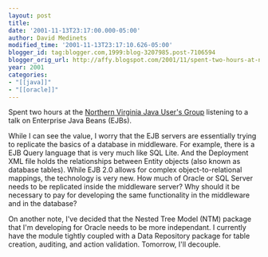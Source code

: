 ```yaml
---
layout: post
title:
date: '2001-11-13T23:17:00.000-05:00'
author: David Medinets
modified_time: '2001-11-13T23:17:10.626-05:00'
blogger_id: tag:blogger.com,1999:blog-3207985.post-7106594
blogger_orig_url: http://affy.blogspot.com/2001/11/spent-two-hours-at-northern-virginia.md
year: 2001
categories:
- "[[java]]"
- "[[oracle]]"
---
```


Spent two hours at the <a href="http://www.novajug.org/">Northern Virginia Java User's Group</a> listening
to a talk on Enterprise Java Beans (EJBs).


While I can see the value, I worry that the EJB servers are essentially trying to replicate the basics of a
database in middleware. For example, there is a EJB Query language that is very much like SQL Lite. And
the Deployment XML file holds the relationships between Entity objects (also known as database tables).
While EJB 2.0 allows for complex object-to-relational mappings, the technology is very new. How much of
Oracle or SQL Server needs to be replicated inside the middleware server? Why should it be necessary to
pay for developing the same functionality in the middleware and in the database?

On another note, I've decided that the Nested Tree Model (NTM) package that I'm developing for Oracle
needs to be more independant. I currently have the module tightly coupled with a Data Repository package for
table creation, auditing, and action validation. Tomorrow, I'll decouple.